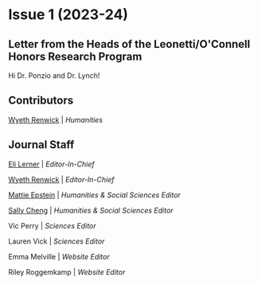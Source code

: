 # Issue 1 (2023-24)

## Letter from the Heads of the Leonetti/O'Connell Honors Research Program

Hi Dr. Ponzio and Dr. Lynch!

## Contributors

[Wyeth Renwick](../authors/wyethRenwick/wyethRenwick.md)
| *Humanities*

## Journal Staff

[Eli Lerner](../authors/eliLerner/eliLerner.md) | *Editor-In-Chief*

[Wyeth Renwick](./authors/wyethRenwick/wyethRenwick.md) | *Editor-In-Chief*

[Mattie Epstein](./authors/mattieEpstein/mattieEpstein.md) | *Humanities & Social Sciences Editor*

[Sally Cheng](./authors/sallyCheng/sallyCheng.md) | *Humanities & Social Sciences Editor*

Vic Perry | *Sciences Editor*

Lauren Vick | *Sciences Editor*

Emma Melville | *Website Editor*

Riley Roggemkamp | *Website Editor*